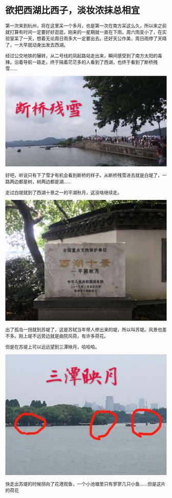 
# 欲把西湖比西子，淡妆浓抹总相宜

第一次来到杭州，将在这里呆一个多月，也是第一次在南方呆这么久，所以来之前就打算有时间一定要好好逛逛。刚来的一星期就一直在下雨，周六雨变小了，在实验室呆了一天，想着无论周日雨多大一定要出去。还好天公作美，周日雨停了天晴了，一大早就动身出发去西湖。

经过公交地铁的辗转，从二号线的凤起路站走出来，瞬间感受到了南方太阳的毒辣。沿着导航一路走，终于隔着茫茫多的人看到了西湖，也终于看到了断桥残雪…… 

![f27f2f033e37de72b99ca6a43575c89](2019.7.14-杭州西湖.images/f27f2f033e37de72b99ca6a43575c89.jpg)

好吧，听说只有下了雪才有机会看到断桥的样子。从断桥残雪进去就是白堤了，一路两边都是树，树两边都是湖……



走过白堤就到了西湖十景之一的平湖秋月，这没啥继续走。

![img](2019.7.14-杭州西湖.images/25b01d99db3ef9ee5a078807231bcb6.jpg)

出了孤岛一拐就到苏堤了，这是苏轼当年带人修出来的堤，所以叫苏堤。风景也差不多。刚上堤不远旁边就是曲院风荷，有许多荷花。







但是在苏堤上可以远远望到三潭映月，哈哈哈。

![img](2019.7.14-杭州西湖.images/fc785eb2ed54f40c54b7cf18ef919da.jpg)

快走出苏堤的时候拐向了花港观鱼，一个小池塘里只有寥寥几只小鱼……但是这片的荷花